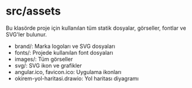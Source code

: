 # src/assets

Bu klasörde proje için kullanılan tüm statik dosyalar, görseller, fontlar ve SVG'ler bulunur.

- brand/: Marka logoları ve SVG dosyaları
- fonts/: Projede kullanılan font dosyaları
- images/: Tüm görseller
- svg/: SVG ikon ve grafikler
- angular.ico, favicon.ico: Uygulama ikonları
- okirem-yol-haritasi.drawio: Yol haritası diyagramı
